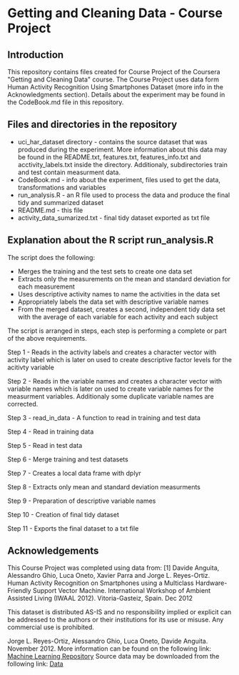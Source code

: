 # Getting and Cleaning Data - Course Project

## Introduction
This repository contains files created for Course Project of the Coursera "Getting and Cleaning Data" course.
The Course Project uses data form Human Activity Recognition Using Smartphones Dataset (more info in the Acknowledgments section). 
Details about the experiment may be found in the CodeBook.md file in this repository.

## Files and directories in the repository
* uci_har_dataset directory - contains the source dataset that was produced during the experiment.  More information about this data may be found in the README.txt, features.txt, features_info.txt and acctivity_labels.txt inside the directory. Additionaly, subdirectories train and test contain measurment data.
* CodeBook.md - info about the experiment, files used to get the data, transformations and variables
* run_analysis.R - an R file used to process the data and produce the final tidy and summarized dataset
* README.md - this file
* activity_data_sumarized.txt - final tidy dataset exported as txt file

## Explanation about the R script run_analysis.R

The script does the following:

* Merges the training and the test sets to create one data set
* Extracts only the measurements on the mean and standard deviation for each measurement 
* Uses descriptive activity names to name the activities in the data set
* Appropriately labels the data set with descriptive variable names 
* From the merged dataset, creates a second, independent tidy data set with the average of each variable for each activity and each subject

The script is arranged in steps, each step is performing a complete or part of the above requirements.

Step 1 - 
Reads in the activity labels and creates a character vector with activity label which is later on used to create descriptive factor levels for the acitivty variable

Step 2 -
Reads in the variable names and creates a character vector with variable names which is later on used to create variable names for the measurment variables. Additionaly some duplicate variable names are corrected.

Step 3 -
read_in_data - A function to read in training and test data

Step 4 -
Read in training data

Step 5 -
Read in test data

Step 6 -
Merge training and test datasets

Step 7 -
Creates a local data frame with dplyr

Step 8 -
Extracts only mean and standard deviation measurments

Step 9 -
Preparation of descriptive variable names

Step 10 -
Creation of final tidy dataset

Step 11 - 
Exports the final dataset to a txt file

## Acknowledgements
This Course Project was completed using data from:
[1] Davide Anguita, Alessandro Ghio, Luca Oneto, Xavier Parra and Jorge L. Reyes-Ortiz. Human Activity Recognition on Smartphones using a Multiclass Hardware-Friendly Support Vector Machine. International Workshop of Ambient Assisted Living (IWAAL 2012). Vitoria-Gasteiz, Spain. Dec 2012

This dataset is distributed AS-IS and no responsibility implied or explicit can be addressed to the authors or their institutions for its use or misuse. Any commercial use is prohibited.

Jorge L. Reyes-Ortiz, Alessandro Ghio, Luca Oneto, Davide Anguita. November 2012.
More information can be found on the following link:
[Machine Learning Repository](http://archive.ics.uci.edu/ml/datasets/Human+Activity+Recognition+Using+Smartphones)
Source data may be downloaded from the following link:
[Data](https://d396qusza40orc.cloudfront.net/getdata%2Fprojectfiles%2FUCI%20HAR%20Dataset.zip)

